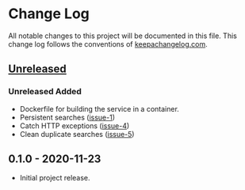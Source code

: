 # Change Log

All notable changes to this project will be documented in this file. This change log follows the conventions of [keepachangelog.com](http://keepachangelog.com/).

## [Unreleased]

### Unreleased Added

- Dockerfile for building the service in a container.
- Persistent searches ([issue-1](https://github.com/wdhowe/lemme-know-bot/issues/1))
- Catch HTTP exceptions ([issue-4](https://github.com/wdhowe/lemme-know-bot/issues/4))
- Clean duplicate searches ([issue-5](https://github.com/wdhowe/lemme-know-bot/issues/5))

## 0.1.0 - 2020-11-23

- Initial project release.

[Unreleased]: https://github.com/wdhowe/lemme-know-bot/compare/0.1.0...HEAD

[comment]: # (Types of changes)
[comment]: # ('Added' for new features.)
[comment]: # ('Changed' for changes in existing functionality.)
[comment]: # ('Deprecated' for soon-to-be removed features.)
[comment]: # ('Removed' for now removed features.)
[comment]: # ('Fixed' for any bug fixes.)
[comment]: # ('Security' in case of vulnerabilities.)
